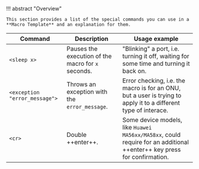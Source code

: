 !!! abstract "Overview"
    
    This section provides a list of the special commands you can use in a **Macro Template** and an explanation for them.

| Command | Description | Usage example |
| ------- | ----------- | ------------- |
| `<sleep x>` | Pauses the execution of the macro for `x` seconds. | "Blinking" a port, i.e. turning it off, waiting for some time and turning it back on. |
| `<exception "error_message">` | Throws an exception with the `error_message`. | Error checking, i.e. the macro is for an ONU, but a user is trying to apply it to a different type of interace. |
| `<cr>` | Double ++enter++. | Some device models, like `Huawei MA56xx/MA58xx`, could require for an additional ++enter++ key press for confirmation. |